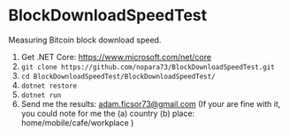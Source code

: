 # BlockDownloadSpeedTest
Measuring Bitcoin block download speed.

1. Get .NET Core: https://www.microsoft.com/net/core  
2. `git clone https://github.com/nopara73/BlockDownloadSpeedTest.git`  
3. `cd BlockDownloadSpeedTest/BlockDownloadSpeedTest/`  
4. `dotnet restore`
5. `dotnet run`
6. Send me the results: adam.ficsor73@gmail.com (If your are fine with it, you could note for me the (a) country (b) place: home/mobile/cafe/workplace )
